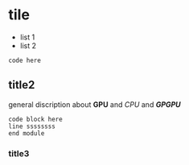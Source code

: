 # tile
- list 1
- list 2

`code here`

## title2
general discription about **GPU** and *CPU* and ***GPGPU***

```
code block here
line ssssssss
end module
```
### title3



